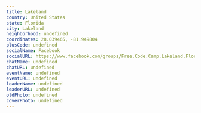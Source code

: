 ```yaml
---
title: Lakeland
country: United States
state: Florida
city: Lakeland
neighborhood: undefined
coordinates: 28.039465, -81.949804
plusCode: undefined
socialName: Facebook
socialURL: https://www.facebook.com/groups/Free.Code.Camp.Lakeland.Florida
chatName: undefined
chatURL: undefined
eventName: undefined
eventURL: undefined
leaderName: undefined
leaderURL: undefined
oldPhoto: undefined
coverPhoto: undefined
---
```

